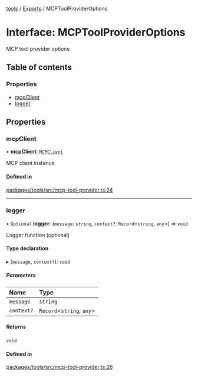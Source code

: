 <!-- 
 ⚠️  AUTO-GENERATED FILE - DO NOT EDIT MANUALLY
 This file is automatically generated by scripts/docs-generator.js
 To make changes, edit the source TypeScript files or update the generator script
-->

[tools](../../) / [Exports](../modules) / MCPToolProviderOptions

# Interface: MCPToolProviderOptions

MCP tool provider options

## Table of contents

### Properties

- [mcpClient](MCPToolProviderOptions#mcpclient)
- [logger](MCPToolProviderOptions#logger)

## Properties

### mcpClient

• **mcpClient**: [`MCPClient`](MCPClient)

MCP client instance

#### Defined in

[packages/tools/src/mcp-tool-provider.ts:24](https://github.com/woojubb/robota/blob/5bd96a2904022733c7e702c034c771ccfd668a44/packages/tools/src/mcp-tool-provider.ts#L24)

___

### logger

• `Optional` **logger**: (`message`: `string`, `context?`: `Record`\<`string`, `any`\>) => `void`

Logger function (optional)

#### Type declaration

▸ (`message`, `context?`): `void`

##### Parameters

| Name | Type |
| :------ | :------ |
| `message` | `string` |
| `context?` | `Record`\<`string`, `any`\> |

##### Returns

`void`

#### Defined in

[packages/tools/src/mcp-tool-provider.ts:26](https://github.com/woojubb/robota/blob/5bd96a2904022733c7e702c034c771ccfd668a44/packages/tools/src/mcp-tool-provider.ts#L26)
